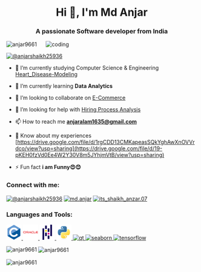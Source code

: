 
<h1 align="center">Hi 👋, I'm Md Anjar</h1>
<h3 align="center">A passionate Software developer from India</h3>
<img align="right"alt="coding"width="400"src="https://user-images.githubusercontent.com/55389276/140866485-8fb1c876-9a8f-4d6a-98dc-08c4981eaf70.gif">

<p align="left"> <img src="https://komarev.com/ghpvc/?username=anjar9661&label=Profile%20views&color=0e75b6&style=flat" alt="anjar9661" /> </p>

<p align="left"> <a href="https://twitter.com/@anjarshaikh25936" target="blank"><img src="https://img.shields.io/twitter/follow/@anjarshaikh25936?logo=twitter&style=for-the-badge" alt="@anjarshaikh25936" /></a> </p>

- 🔭 I’m currently studying Computer Science & Engineering [Heart_Disease-Modeling](https://drive.google.com/file/d/1611g91jrfQWeQhywpY_GLXMHb3iKq-oZ/view?usp=sharing)

- 🌱 I’m currently learning **Data Analytics**

- 👯 I’m looking to collaborate on [E-Commerce](https://docs.google.com/presentation/d/1T5kcsh5Uh3t8fBexZwxNWeVb4oSts1Vl/edit?usp=sharing&ouid=105337727283280410011&rtpof=true&sd=true)

- 🤝 I’m looking for help with [Hiring Process Analysis](https://drive.google.com/file/d/1GfgP9SIpQU8HsJvFnY1rYYTZ-JgI1EME/view?usp=sharing)

- 📫 How to reach me **anjaralam1635@gmail.com**

- 📄 Know about my experiences [https://drive.google.com/file/d/1rgCDD13CMKapeasSQkYghAwXnOVVrdco/view?usp=sharing](https://drive.google.com/file/d/19-pKEH0fzVd0Ee4W2Y30V8m5JYhjmVtB/view?usp=sharing)

- ⚡ Fun fact **i am Funny😍😊**

<h3 align="left">Connect with me:</h3>
<p align="left">
<a href="https://twitter.com/@anjarshaikh25936" target="blank"><img align="center" src="https://raw.githubusercontent.com/rahuldkjain/github-profile-readme-generator/master/src/images/icons/Social/twitter.svg" alt="@anjarshaikh25936" height="30" width="40" /></a>
<a href="https://linkedin.com/in/md.anjar" target="blank"><img align="center" src="https://raw.githubusercontent.com/rahuldkjain/github-profile-readme-generator/master/src/images/icons/Social/linked-in-alt.svg" alt="md.anjar" height="30" width="40" /></a>
<a href="https://instagram.com/its_shaikh_anzar.07" target="blank"><img align="center" src="https://raw.githubusercontent.com/rahuldkjain/github-profile-readme-generator/master/src/images/icons/Social/instagram.svg" alt="its_shaikh_anzar.07" height="30" width="40" /></a>
</p>

<h3 align="left">Languages and Tools:</h3>
<p align="left"> <a href="https://www.cprogramming.com/" target="_blank" rel="noreferrer"> <img src="https://raw.githubusercontent.com/devicons/devicon/master/icons/c/c-original.svg" alt="c" width="40" height="40"/> </a> <a href="https://www.oracle.com/" target="_blank" rel="noreferrer"> <img src="https://raw.githubusercontent.com/devicons/devicon/master/icons/oracle/oracle-original.svg" alt="oracle" width="40" height="40"/> </a> <a href="https://pandas.pydata.org/" target="_blank" rel="noreferrer"> <img src="https://raw.githubusercontent.com/devicons/devicon/2ae2a900d2f041da66e950e4d48052658d850630/icons/pandas/pandas-original.svg" alt="pandas" width="40" height="40"/> </a> <a href="https://www.python.org" target="_blank" rel="noreferrer"> <img src="https://raw.githubusercontent.com/devicons/devicon/master/icons/python/python-original.svg" alt="python" width="40" height="40"/> </a> <a href="https://www.qt.io/" target="_blank" rel="noreferrer"> <img src="https://upload.wikimedia.org/wikipedia/commons/0/0b/Qt_logo_2016.svg" alt="qt" width="40" height="40"/> </a> <a href="https://seaborn.pydata.org/" target="_blank" rel="noreferrer"> <img src="https://seaborn.pydata.org/_images/logo-mark-lightbg.svg" alt="seaborn" width="40" height="40"/> </a> <a href="https://www.tensorflow.org" target="_blank" rel="noreferrer"> <img src="https://www.vectorlogo.zone/logos/tensorflow/tensorflow-icon.svg" alt="tensorflow" width="40" height="40"/> </a> </p>

<p><img align="left" src="https://github-readme-stats.vercel.app/api/top-langs?username=anjar9661&show_icons=true&locale=en&layout=compact" alt="anjar9661" /></p>

<p>&nbsp;<img align="center" src="https://github-readme-stats.vercel.app/api?username=anjar9661&show_icons=true&locale=en" alt="anjar9661" /></p>

<p><img align="center" src="https://github-readme-streak-stats.herokuapp.com/?user=anjar9661&" alt="anjar9661" /></p>


